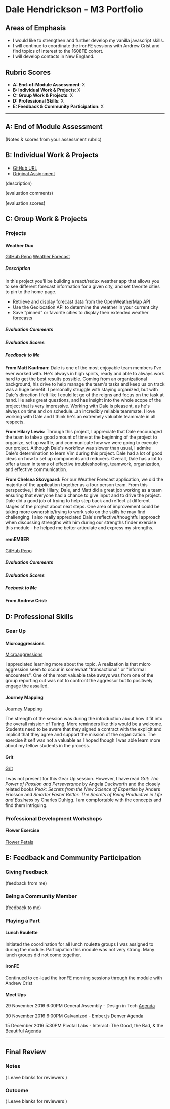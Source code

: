 # Dale Hendrickson - M3 Portfolio

## Areas of Emphasis

- I would like to strengthen and further develop my vanilla javascript skills.
- I will continue to coordinate the ironFE sessions with Andrew Crist and find topics of interest to the 1608FE cohort.
- I will develop contacts in New England.

## Rubric Scores

* **A: End-of-Module Assessment**: X
* **B: Individual Work & Projects**: X
* **C: Group Work & Projects**: X
* **D: Professional Skills**: X
* **E: Feedback & Community Participation**: X

-----------------------

## A: End of Module Assessment

(Notes & scores from your assessment rubric)


## B: Individual Work & Projects

#### 


* [GitHub URL]()
* [Original Assignment]()

(description)

(evaluation comments)

(evaluation scores)

## C: Group Work & Projects

### Projects

#### Weather Dux

[GitHub Repo](https://github.com/hilarylewis92/weather-forecast)
[Weather Forecast](https://hilarylewis92.github.io/weather-forecast/#/forecast/-1?_k=q16njs)

##### Description

In this project you’ll be building a react/redux weather app that allows you to see different forecast information for a given city, and set favorite cities to pin to the home page.

-  Retrieve and display forecast data from the OpenWeatherMap API
-  Use the Geolocation API to determine the weather in your current city
-  Save “pinned” or favorite cities to display their extended weather forecasts

##### Evaluation Comments

##### Evaluation Scores

##### Feedback to Me

**From Matt Kaufman:**
Dale is one of the most enjoyable team members I've ever worked with. He's always in high spirits, ready and able to always work hard to get the best results possible. Coming from an organizational background, his drive to help manage the team's tasks and keep us on track was a huge benefit. I personally struggle with staying organized, but with Dale's direction I felt like I could let go of the reigns and focus on the task at hand. He asks great questions, and has insight into the whole scope of the project that is very impressive. Working with Dale is pleasent, as he's always on time and on schedule...an incredibly reliable teammate. I love working with Dale and I think he's an extremely valuable teammate in all respects.

**From Hilary Lewis:**
  Through this project, I appreciate that Dale encouraged the team to take a good
  amount of time at the beginning of the project to organize, set up waffle, and
  communicate how we were going to execute our project. Although Dale's workflow
  was slower than usual, I admire Dale's determination to learn Vim during this
  project. Dale had a lot of good ideas on how to set up components and reducers.
  Overall, Dale has a lot to offer a team in terms of effective troubleshooting,
    teamwork, organization, and effective communication.

**From Chelsea Skovgaard:**
  For our Weather Forecast application, we did the majority of the application
  together as a four person team. From this perspective, I think Hilary, Dale,
  and Matt did a great job working as a team ensuring that everyone had a chance
  to give input and to drive the project. Dale did a good job of trying to help
  step back and reflect at different stages of the project about next steps. One
  area of improvement could be taking more ownership/trying to work solo on the
  skills he may find challenging. I also really appreciated Dale's
  reflective/thoughtful approach when discussing strengths with him during our
  strengths finder exercise this module - he helped me better articulate and
  express my strengths.

#### remEMBER

[GitHub Repo](https://github.com/dshendrickson/1608-remember-1)

##### Evaluation Comments

##### Evaluation Scores

##### Feeback to Me

**From Andrew Crist:**

## D: Professional Skills

### Gear Up
#### Microaggressions

[Microaggressions](https://github.com/turingschool/gear-up/blob/master/microaggressions_group2.md)

I appreciated learning more about the topic.  A realization is that micro aggression seem to occur in somewhat "transactional" or "informal encounters".  One of the most valuable take aways was from one of the group reporting out was not to confront the aggressor but to positively engage the assailed.

#### Journey Mapping

[Journey Mapping](https://github.com/turingschool/gear-up/blob/master/journey-mapping.markdown)

The strength of the session was during the introduction about how it fit into the overall mission of Turing.  More reminders like this would be a welcome.  Students need to be aware that they signed a contract with the explicit and implicit that they agree and support the mission of the organization.  The exercise it self was not a valuable as I hoped though I was able learn more about my fellow students in the process.

#### Grit

[Grit](https://github.com/turingschool/gear-up/blob/master/grit.markdown)

I was not present for this Gear Up session. However, I have read *Grit: The Power of Passion and Perseverance* by Angela Duckworth and the closely related books *Peak: Secrets from the New Science of Expertise* by Anders Ericsson and *Smarter Faster Better: The Secrets of Being Productive in Life and Business* by Charles Duhigg. I am compfortable with the concepts and find them intriguing.

### Professional Development Workshops

#### Flower Exercise

[Flower Petals](https://drive.google.com/file/d/0B9Va2UnLFcUOY1IwSDB3YWVYVXM/view?usp=sharing)


## E: Feedback and Community Participation

### Giving Feedback

(feedback from me)

### Being a Community Member

(feedback to me)

### Playing a Part

#### Lunch Roulette

Initiated the coordination for all lunch roulette groups I was assigned to during the module. Participation this module was not very strong. Many lunch groups did not come together.

#### ironFE

Continued to co-lead the ironFE morning sessions through the module with Andrew Crist

#### Meet Ups

29 November 2016 6:00PM General Assembly - Design in Tech
[Agenda](https://www.meetup.com/Denver-Tech-Design-Community/events/235454413/?gj=co2&rv=co2)

30 November 2016 6:00PM Galvanized - Ember.js Denver
[Agenda](https://www.meetup.com/Ember-js-Denver/events/235676711/)

15 December 2016 5:30PM Pivotal Labs - Interact: The Good, the Bad, & the Beautiful
[Agenda](https://www.meetup.com/Denver-Tech-Design-Community/events/235749275/?gj=ro2_e&rv=ro2_e&_af=event&_af_eid=235749275&https=on)

------------------

## Final Review

### Notes

( Leave blanks for reviewers )

### Outcome

( Leave blanks for reviewers )
